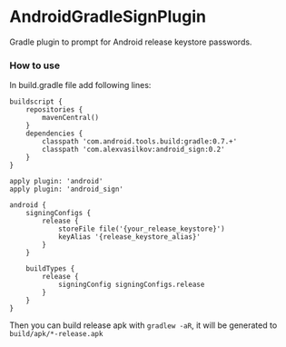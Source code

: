 AndroidGradleSignPlugin
=======================

Gradle plugin to prompt for Android release keystore passwords.

### How to use ###

In build.gradle file add following lines:

    buildscript {
        repositories {
            mavenCentral()
        }
        dependencies {
            classpath 'com.android.tools.build:gradle:0.7.+'
            classpath 'com.alexvasilkov:android_sign:0.2'
        }
    }
    
    apply plugin: 'android'
    apply plugin: 'android_sign'

    android {
        signingConfigs {
            release {
                storeFile file('{your_release_keystore}')
                keyAlias '{release_keystore_alias}'
            }
        }

        buildTypes {
            release {
                signingConfig signingConfigs.release
            }
        }
    }

Then you can build release apk with `gradlew -aR`, it will be generated to `build/apk/*-release.apk`
